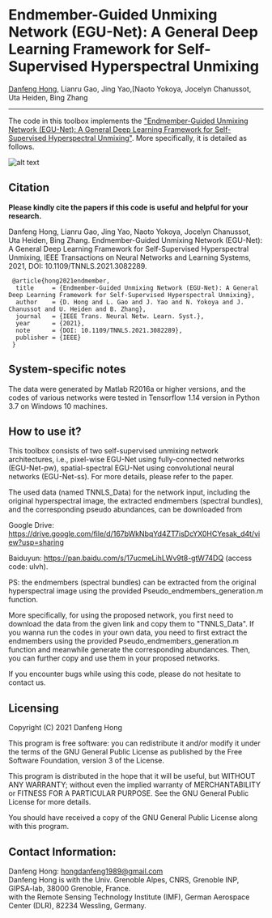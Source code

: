 # Endmember-Guided Unmixing Network (EGU-Net): A General Deep Learning Framework for Self-Supervised Hyperspectral Unmixing

[Danfeng Hong](https://sites.google.com/view/danfeng-hong), Lianru Gao, Jing Yao,[Naoto Yokoya, Jocelyn Chanussot, Uta Heiden, Bing Zhang

___________

The code in this toolbox implements the ["Endmember-Guided Unmixing Network (EGU-Net): A General Deep Learning Framework for Self-Supervised Hyperspectral Unmixing"](https://ieeexplore.ieee.org/abstract/document/9444141). More specifically, it is detailed as follows.

![alt text](./networks.png)


Citation
---------------------

**Please kindly cite the papers if this code is useful and helpful for your research.**

Danfeng Hong, Lianru Gao, Jing Yao, Naoto Yokoya, Jocelyn Chanussot, Uta Heiden, Bing Zhang. Endmember-Guided Unmixing Network (EGU-Net): A General Deep Learning Framework for Self-Supervised Hyperspectral Unmixing, IEEE Transactions on Neural Networks and Learning Systems, 2021, DOI: 10.1109/TNNLS.2021.3082289. 

     @article{hong2021endmember,
      title     = {Endmember-Guided Unmixing Network (EGU-Net): A General Deep Learning Framework for Self-Supervised Hyperspectral Unmixing},
      author    = {D. Hong and L. Gao and J. Yao and N. Yokoya and J. Chanussot and U. Heiden and B. Zhang},
      journal   = {IEEE Trans. Neural Netw. Learn. Syst.}, 
      year      = {2021},
      note      = {DOI: 10.1109/TNNLS.2021.3082289},
      publisher = {IEEE}
     }

System-specific notes
---------------------
The data were generated by Matlab R2016a or higher versions, and the codes of various networks were tested in Tensorflow 1.14 version in Python 3.7 on Windows 10 machines.

How to use it?
---------------------
This toolbox consists of two self-supervised unmixing network architectures, i.e., pixel-wise EGU-Net using fully-connected networks (EGU-Net-pw), spatial-spectral EGU-Net using convolutional neural networks (EGU-Net-ss). For more details, please refer to the paper.

The used data (named TNNLS_Data) for the network input, including the original hyperspectral image, the extracted endmembers (spectral bundles), and the corresponding pseudo abundances, can be downloaded from 

Google Drive: https://drive.google.com/file/d/167bWkNbqYd4ZT7isDcYX0HCYesak_d4t/view?usp=sharing

Baiduyun: https://pan.baidu.com/s/17ucmeLihLWv9t8-gtW74DQ (access code: ulvh).

PS: the endmembers (spectral bundles) can be extracted from the original hyperspectral image using the provided Pseudo_endmembers_generation.m function.

More specifically, for using the proposed network, you first need to download the data from the given link and copy them to "TNNLS_Data". If you wanna run the codes in your own data, you need to first extract the endmembers using the provided Pseudo_endmembers_generation.m function and meanwhile generate the corresponding abundances. Then, you can further copy and use them in your proposed networks.

If you encounter bugs while using this code, please do not hesitate to contact us.

Licensing
---------

Copyright (C) 2021 Danfeng Hong

This program is free software: you can redistribute it and/or modify it under the terms of the GNU General Public License as published by the Free Software Foundation, version 3 of the License.

This program is distributed in the hope that it will be useful, but WITHOUT ANY WARRANTY; without even the implied warranty of MERCHANTABILITY or FITNESS FOR A PARTICULAR PURPOSE. See the GNU General Public License for more details.

You should have received a copy of the GNU General Public License along with this program.

Contact Information:
--------------------

Danfeng Hong: hongdanfeng1989@gmail.com<br>
Danfeng Hong is with the Univ. Grenoble Alpes, CNRS, Grenoble INP, GIPSA-lab, 38000 Grenoble, France.<br>
                with the Remote Sensing Technology Institute (IMF), German Aerospace Center (DLR), 82234 Wessling, Germany.
